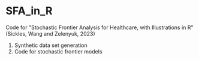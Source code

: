 # SFA_in_R
Code for "Stochastic Frontier Analysis for Healthcare, with Illustrations in R" (Sickles, Wang and Zelenyuk, 2023)
1. Synthetic data set generation
2. Code for stochastic frontier models
